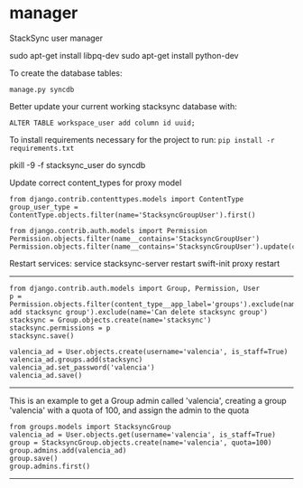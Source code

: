 manager
=======

StackSync user manager

sudo apt-get install libpq-dev
sudo apt-get install python-dev

To create the database tables:
```
manage.py syncdb
```

Better update your current working stacksync database with:
```
ALTER TABLE workspace_user add column id uuid;
```

To install requirements necessary for the project to run:
```pip install -r requirements.txt```

pkill -9 -f stacksync_user
do syncdb

Update correct content_types for proxy model
```
from django.contrib.contenttypes.models import ContentType
group_user_type = ContentType.objects.filter(name='StacksyncGroupUser').first()

from django.contrib.auth.models import Permission
Permission.objects.filter(name__contains='StacksyncGroupUser')
Permission.objects.filter(name__contains='StacksyncGroupUser').update(content_type=group_user_type)
```

Restart services:
service stacksync-server restart
swift-init proxy restart

------------------------------------------------------
```
from django.contrib.auth.models import Group, Permission, User
p = Permission.objects.filter(content_type__app_label='groups').exclude(name='Can add stacksync group').exclude(name='Can delete stacksync group')
stacksync = Group.objects.create(name='stacksync')
stacksync.permissions = p
stacksync.save()

valencia_ad = User.objects.create(username='valencia', is_staff=True)
valencia_ad.groups.add(stacksync)
valencia_ad.set_password('valencia')
valencia_ad.save()
```
--------------------------------------
This is an example to get a Group admin called 'valencia', creating a group 'valencia' with a quota of 100, and assign the admin to the quota
```
from groups.models import StacksyncGroup
valencia_ad = User.objects.get(username='valencia', is_staff=True)
group = StacksyncGroup.objects.create(name='valencia', quota=100)
group.admins.add(valencia_ad)
group.save()
group.admins.first()
```
----------------------------------------------------------





